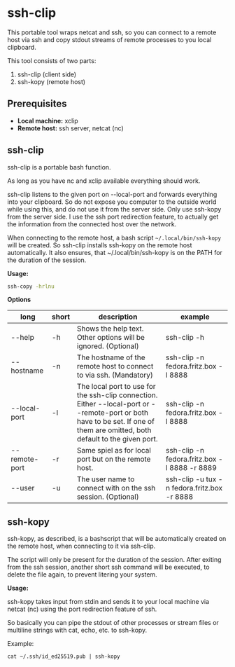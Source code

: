 # ssh-clip

This portable tool wraps netcat and ssh, so you can connect to a remote host via ssh and copy stdout streams of remote processes to you local clipboard.

This tool consists of two parts:

1. ssh-clip (client side)
1. ssh-kopy (remote host)

## Prerequisites

* **Local machine:** xclip
* **Remote host:** ssh server, netcat (nc)

## ssh-clip

ssh-clip is a portable bash function.

As long as you have nc and xclip available everything should work.

ssh-clip listens to the given port on --local-port and forwards everything into your clipboard. So do not expose you computer to the outside world while using this, and do not use it from the server side. Only use ssh-kopy from the server side.
I use the ssh port redirection feature, to actually get the information from the connected host over the network.

When connecting to the remote host, a bash script `~/.local/bin/ssh-kopy` will be created. So ssh-clip installs ssh-kopy on the remote host automatically. It also ensures, that ~/.local/bin/ssh-kopy is on the PATH for the duration of the session.

**Usage:**

```bash
ssh-copy -hrlnu
```

**Options**

| long          | short | description                                                                                                                                                                 | example                                      |
|---------------|-------|-----------------------------------------------------------------------------------------------------------------------------------------------------------------------------|----------------------------------------------|
| --help        | -h    | Shows the help text. Other options will be ignored. (Optional)                                                                                                              | ssh-clip -h                                  |
| --hostname    | -n    | The hostname of the remote host to connect to via ssh. (Mandatory)                                                                                                          | ssh-clip -n fedora.fritz.box -l 8888         |
| --local-port  | -l    | The local port to use for the ssh-clip connection. Either --local-port or --remote-port or both have to be set. If one of them are omitted, both default to the given port. | ssh-clip -n fedora.fritz.box -l 8888         |
| --remote-port | -r    | Same spiel as for local port but on the remote host.                                                                                                                        | ssh-clip -n fedora.fritz.box -l 8888 -r 8889 |
| --user        | -u    | The user name to connect with on the ssh session. (Optional)                                                                                                                | ssh-clip -u tux -n fedora.fritz.box -r 8888  |

## ssh-kopy

ssh-kopy, as described, is a bashscript that will be automatically created on the remote host, when connecting to it via ssh-clip.

The script will only be present for the duration of the session. After exiting from the ssh session, another short ssh command will be executed, to delete the file again, to prevent litering your system.

**Usage:**

ssh-kopy takes input from stdin and sends it to your local machine via netcat (nc) using the port redirection feature of ssh.

So basically you can pipe the stdout of other processes or stream files or multiline strings with cat, echo, etc. to ssh-kopy.

Example:
```
cat ~/.ssh/id_ed25519.pub | ssh-kopy
```

